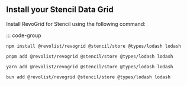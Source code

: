 ## Install your Stencil Data Grid

Install RevoGrid for Stencil using the following command:

::: code-group

```npm
npm install @revolist/revogrid @stencil/store @types/lodash lodash
```

```pnpm
pnpm add @revolist/revogrid @stencil/store @types/lodash lodash
```

```yarn
yarn add @revolist/revogrid @stencil/store @types/lodash lodash
```

```bun
bun add @revolist/revogrid @stencil/store @types/lodash lodash
```